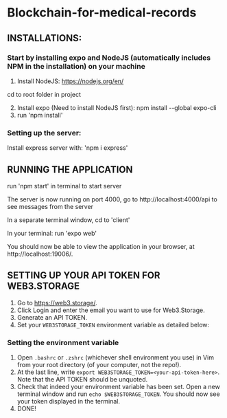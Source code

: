 # Blockchain-for-medical-records

## INSTALLATIONS:

### Start by installing expo and NodeJS (automatically includes NPM in the installation) on your machine

1. Install NodeJS: https://nodejs.org/en/

cd to root folder in project

2. Install expo (Need to install NodeJS first): npm install --global expo-cli
3. run 'npm install'


### Setting up the server:

Install express server with: 'npm i express'

## RUNNING THE APPLICATION

run 'npm start' in terminal to start server

The server is now running on port 4000, go to http://localhost:4000/api to see messages from the server

In a separate terminal window, cd to 'client'

In your terminal: run 'expo web'

You should now be able to view the application in your browser, at http://localhost:19006/. 

## SETTING UP YOUR API TOKEN FOR WEB3.STORAGE
1. Go to https://web3.storage/.
2. Click Login and enter the email you want to use for Web3.Storage.
3. Generate an API TOKEN.
4. Set your `WEB3STORAGE_TOKEN` environment variable as detailed below: 
 ### Setting the environment variable
1. Open `.bashrc` or  `.zshrc` (whichever shell environment you use) in Vim from your root directory (of your computer, not the repo!). 
2. At the last line, write `export WEB3STORAGE_TOKEN=<your-api-token-here>`. Note that the API TOKEN should be unquoted.
3. Check that indeed your environment variable has been set. Open a new terminal window and run `echo $WEB3STORAGE_TOKEN`. You should now see your token displayed in the terminal. 
4. DONE!